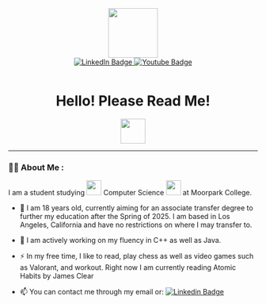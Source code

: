 <div id="header" align="center">
  <img src="https://media.giphy.com/media/3oKIPnAiaMCws8nOsE/giphy.gif" width="100"/>
</div>

<div id="badges" align="center">
  <a href="https://www.linkedin.com/in/benjamin-yu-23599028a/">
    <img src="https://img.shields.io/badge/LinkedIn-blue?style=for-the-badge&logo=linkedin&logoColor=white" alt="LinkedIn Badge"/>
  </a>
  <a href="https://www.youtube.com/channel/UCLmfITiXS22Sp3W051ioKFw">
    <img src="https://img.shields.io/badge/YouTube-red?style=for-the-badge&logo=youtube&logoColor=white" alt="Youtube Badge"/>
  </a>
</div>

<p align="center">
  <img align="center" src="https://komarev.com/ghpvc/?username=shiineng&style=flat-square&color=blue" alt=""/>
</p>

<div align="center">
  <h1>Hello! Please Read Me!</h1>
  <img src="https://gifdb.com/images/high/gengar-cute-smile-7dq72s0ozwefd52k.gif" width="50px" style="display: block; margin: 0 auto;">
</div>

---

### :man_technologist: About Me :
I am a student studying <img src="https://media.giphy.com/media/WUlplcMpOCEmTGBtBW/giphy.gif" width="30"> Computer Science <img src="https://media.giphy.com/media/WUlplcMpOCEmTGBtBW/giphy.gif" width="30"> at Moorpark College.
- :telescope: I am 18 years old, currently aiming for an associate transfer degree to further my education after the Spring of 2025. I am based in Los Angeles, California and have no restrictions on where I may transfer to.

- :seedling: I am actively working on my fluency in C++ as well as Java.

- :zap: In my free time, I like to read, play chess as well as video games such as Valorant, and workout. Right now I am currently reading Atomic Habits by James Clear

- :mailbox: You can contact me through my email or: [![Linkedin Badge](https://img.shields.io/badge/-LinkedIn-blue?style=flat&logo=Linkedin&logoColor=white)](https://www.linkedin.com/in/benjamin-yu-23599028a/)
